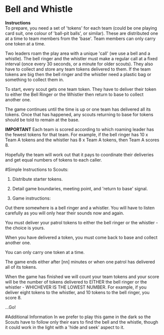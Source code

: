 # Bell and Whistle

**Instructions**	
To prepare, you need a set of 'tokens' for each team (could be one playing card suit, one colour of 'ball-pit balls', or similar). These are distributed one at a time to team members from the 'base'. Team members can only carry one token at a time. 

Two leaders roam the play area with a unique 'call' (we use a bell and a whistle). The bell ringer and the whistler must make a regular call at a fixed interval (once every 30 seconds, or a minute for older scouts). They also have to collect and store any team tokens delivered to them. If the team tokens are big then the bell ringer and the whistler need a plastic bag or something to collect them in. 

To start, every scout gets one team token. They have to deliver their token to either the Bell Ringer or the Whistler then return to base to collect another one. 

The game continues until the time is up or one team has delivered all its tokens. Once that has happened, any scouts returning to base for tokens should be told to remain at the base. 

**IMPORTANT**
Each team is scored according to which roaming leader has the fewest tokens for that team. For example, if the bell ringer has 10 x Team A tokens and the whistler has 8 x Team A tokens, then Team A scores 8. 

Hopefully the team will work out that it pays to coordinate their deliveries and get equal numbers of tokens to each caller. 


#Simple Instructions to Scouts:


1) Distribute starter tokens. 

2) Detail game boundaries, meeting point, and 'return to base' signal. 

3) Game instructions: 

Out there somewhere is a bell ringer and a whistler. You will have to listen carefully as you will only hear their sounds now and again. 

You must deliver your patrol tokens to either the bell ringer or the whistler - the choice is yours. 

When you have delivered a token, you must come back to base and collect another one. 

You can only carry one token at a time. 

The game ends either after [nn] minutes or when one patrol has delivered all of its tokens. 

When the game has finished we will count your team tokens and your score will be the number of tokens delivered to EITHER the bell ringer or the whistler - WHICHEVER IS THE LOWEST NUMBER. For example, if you deliver eight tokens to the whistler, and 10 tokens to the bell ringer, you score 8. 

...Go!

#Additional Information
In we prefer to play this game in the dark so the Scouts have to follow only their ears to find the bell and the whistle, though it could work in the light with a 'hide and seek' aspect to it.